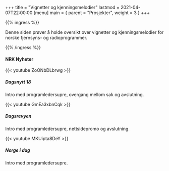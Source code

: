 +++
title = "Vignetter og kjenningsmelodier"
lastmod = 2021-04-07T22:00:00
[menu]
main = { parent = "Prosjekter", weight = 3 }
+++

<!-- markdownlint-disable MD002 MD033 -->

{{% ingress %}}

Denne siden prøver å holde oversikt over vignetter og kjenningsmelodier for norske fjernsyns- og
radioprogrammer.

{{% /ingress %}}

#### NRK Nyheter

<div class="card-columns">

<div class="card">
{{< youtube ZoONbDLbrwg >}}
<div class="card-body">
<h5 class="card-title">
Dagsnytt 18
</h5>
<p class="card-text">
Intro med programledersupre, overgang mellom sak og avslutning.
</p>
</div>
</div>

<div class="card">
{{< youtube GmEa3xbnCqk >}}
<div class="card-body">
<h5 class="card-title">
Dagsrevyen
</h5>
<p class="card-text">
Intro med programledersupre, nettsidepromo og avslutning.
</p>
</div>
</div>

<div class="card">
{{< youtube MKUipta8DeY >}}
<div class="card-body">
<h5 class="card-title">
Norge i dag
</h5>
<p class="card-text">
Intro med programledersupre.
</p>
</div>
</div>

</div>
